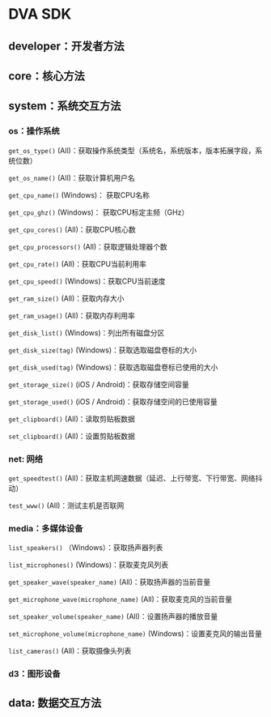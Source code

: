 # DVA SDK

## developer：开发者方法 <a href="#developer" id="developer"></a>



## core：核心方法 <a href="#core" id="core"></a>



## system：系统交互方法 <a href="#system" id="system"></a>

### os：操作系统

`get_os_type()` (All)：获取操作系统类型（系统名，系统版本，版本拓展字段，系统位数）



`get_os_name()` (All)：获取计算机用户名



`get_cpu_name()` (Windows)： 获取CPU名称



`get_cpu_ghz()` (Windows)： 获取CPU标定主频（GHz）



`get_cpu_cores()` (All)：获取CPU核心数



`get_cpu_processors()` (All)：获取逻辑处理器个数



`get_cpu_rate()` (All)：获取CPU当前利用率



`get_cpu_speed()` (Windows)：获取CPU当前速度



`get_ram_size()` (All)：获取内存大小



`get_ram_usage()` (All)：获取内存利用率



`get_disk_list()` (Windows)：列出所有磁盘分区



`get_disk_size(tag)` (Windows)：获取选取磁盘卷标的大小



`get_disk_used(tag)` (Windows)：获取选取磁盘卷标已使用的大小



`get_storage_size()` (iOS / Android)：获取存储空间容量



`get_storage_used()` (iOS / Android)：获取存储空间的已使用容量



`get_clipboard()` (All)：读取剪贴板数据



`set_clipboard()` (All)：设置剪贴板数据



### net: 网络

`get_speedtest()` (All)：获取主机网速数据（延迟、上行带宽、下行带宽、网络抖动）



`test_www()` (All)：测试主机是否联网



### media：多媒体设备

`list_speakers()` （Windows）：获取扬声器列表



`list_microphones()` (Windows)：获取麦克风列表



`get_speaker_wave(speaker_name)` (All)：获取扬声器的当前音量



`get_microphone_wave(microphone_name)` (All)：获取麦克风的当前音量



`set_speaker_volume(speaker_name)` (All)：设置扬声器的播放音量



`set_microphone_volume(microphone_name)` (Windows)：设置麦克风的输出音量



`list_cameras()` (All)：获取摄像头列表



### d3：图形设备&#x20;





## data: 数据交互方法 <a href="#data" id="data"></a>



